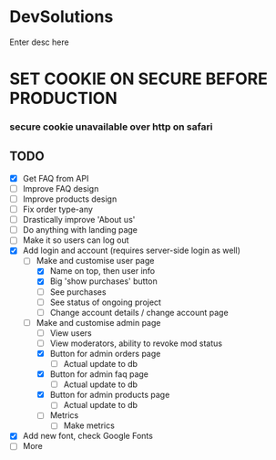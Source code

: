 # DevSolutions

Enter desc here

# SET COOKIE ON SECURE BEFORE PRODUCTION
### secure cookie unavailable over http on safari

## TODO
- [x] Get FAQ from API
- [ ] Improve FAQ design
- [ ] Improve products design
- [ ] Fix order type-any
- [ ] Drastically improve 'About us'
- [ ] Do anything with landing page
- [ ] Make it so users can log out
- [x] Add login and account (requires server-side login as well)
    - [ ] Make and customise user page
        - [x] Name on top, then user info
        - [x] Big 'show purchases' button
        - [ ] See purchases
        - [ ] See status of ongoing project
        - [ ] Change account details / change account page
    - [ ] Make and customise admin page
        - [ ] View users
        - [ ] View moderators, ability to revoke mod status
        - [x] Button for admin orders page
            - [ ] Actual update to db
        - [x] Button for admin faq page
            - [ ] Actual update to db
        - [x] Button for admin products page
            - [ ] Actual update to db
        - [ ] Metrics
            - [ ] Make metrics
- [x] Add new font, check Google Fonts
- [ ] More